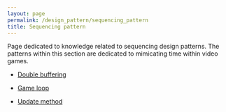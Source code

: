```yaml
---
layout: page
permalink: /design_pattern/sequencing_pattern
title: Sequencing pattern
---
```


Page dedicated to knowledge related to sequencing design patterns. The patterns within this section are dedicated to mimicating time within video games.

- [Double buffering](/wiki/design_pattern/sequencing_pattern/double_buffering)

- [Game loop](/wiki/design_pattern/sequencing_pattern/game_loop)

- [Update method](/wiki/design_pattern/sequencing_pattern/update_method)


